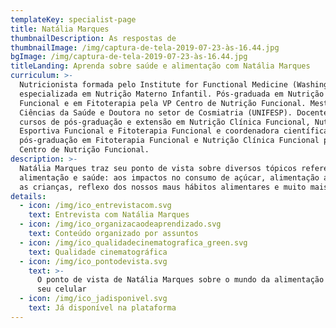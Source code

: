 ```yaml
---
templateKey: specialist-page
title: Natália Marques
thumbnailDescription: As respostas de
thumbnailImage: /img/captura-de-tela-2019-07-23-às-16.44.jpg
bgImage: /img/captura-de-tela-2019-07-23-às-16.44.jpg
titleLanding: Aprenda sobre saúde e alimentação com Natália Marques
curriculum: >-
  Nutricionista formada pelo Institute for Functional Medicine (Washington),
  especializada em Nutrição Materno Infantil. Pós-graduada em Nutrição Esportiva
  Funcional e em Fitoterapia pela VP Centro de Nutrição Funcional. Mestre em
  Ciências da Saúde e Doutora no setor de Cosmiatria (UNIFESP). Docente dos
  cursos de pós-graduação e extensão em Nutrição Clínica Funcional, Nutrição
  Esportiva Funcional e Fitoterapia Funcional e coordenadora científica da
  pós-graduação em Fitoterapia Funcional e Nutrição Clínica Funcional pela VP
  Centro de Nutrição Funcional.
description: >-
  Natália Marques traz seu ponto de vista sobre diversos tópicos referentes à
  alimentação e saúde: aos impactos no consumo de açúcar, alimentação afetiva e
  as crianças, reflexo dos nossos maus hábitos alimentares e muito mais.
details:
  - icon: /img/ico_entrevistacom.svg
    text: Entrevista com Natália Marques
  - icon: /img/ico_organizacaodeaprendizado.svg
    text: Conteúdo organizado por assuntos
  - icon: /img/ico_qualidadecinematografica_green.svg
    text: Qualidade cinematográfica
  - icon: /img/ico_pontodevista.svg
    text: >-
      O ponto de vista de Natália Marques sobre o mundo da alimentação direto no
      seu celular
  - icon: /img/ico_jadisponivel.svg
    text: Já disponível na plataforma
---
```


